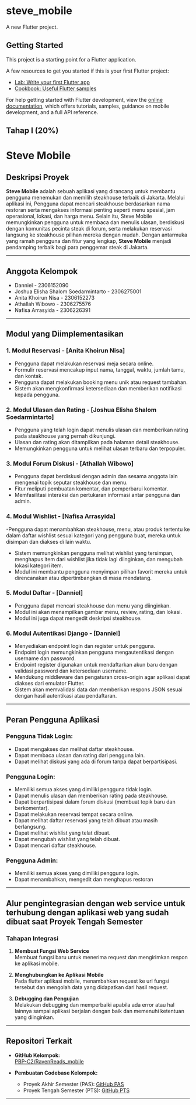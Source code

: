 # steve_mobile

A new Flutter project.

## Getting Started

This project is a starting point for a Flutter application.

A few resources to get you started if this is your first Flutter project:

- [Lab: Write your first Flutter app](https://docs.flutter.dev/get-started/codelab)
- [Cookbook: Useful Flutter samples](https://docs.flutter.dev/cookbook)

For help getting started with Flutter development, view the
[online documentation](https://docs.flutter.dev/), which offers tutorials,
samples, guidance on mobile development, and a full API reference.

Tahap I (20%)
---

# Steve Mobile

## **Deskripsi Proyek**
**Steve Mobile** adalah sebuah aplikasi yang dirancang untuk membantu pengguna menemukan dan memilih steakhouse terbaik di Jakarta. Melalui aplikasi ini, Pengguna dapat mencari steakhouse berdasarkan nama restoran serta mengakses informasi penting seperti menu spesial, jam operasional, lokasi, dan harga menu. Selain itu, Steve Mobile memungkinkan pengguna untuk membaca dan menulis ulasan, berdiskusi dengan komunitas pecinta steak di forum, serta melakukan reservasi langsung ke steakhouse pilihan mereka dengan mudah. Dengan antarmuka yang ramah pengguna dan fitur yang lengkap, **Steve Mobile** menjadi pendamping terbaik bagi para penggemar steak di Jakarta.


---

## **Anggota Kelompok**
- Danniel - 2306152090  
- Joshua Elisha Shalom Soedarmintarto - 2306275001  
- Anita Khoirun Nisa - 2306152273  
- Athallah Wibowo - 2306275576  
- Nafisa Arrasyida - 2306226391  

---

## **Modul yang Diimplementasikan**
### 1. **Modul Reservasi** - **[Anita Khoirun Nisa]**  
- Pengguna dapat melakukan reservasi meja secara online.
- Formulir reservasi mencakup input nama, tanggal, waktu, jumlah tamu, dan kontak.
- Pengguna dapat melakukan booking menu unik atau request tambahan.
- Sistem akan mengkonfirmasi ketersediaan dan memberikan notifikasi kepada pengguna.

### 2. **Modul Ulasan dan Rating** - **[Joshua Elisha Shalom Soedarmintarto]**  
- Pengguna yang telah login dapat menulis ulasan dan memberikan rating pada steakhouse yang pernah dikunjungi.
- Ulasan dan rating akan ditampilkan pada halaman detail steakhouse.
- Memungkinkan pengguna untuk melihat ulasan terbaru dan terpopuler.


### 3. **Modul Forum Diskusi**  - **[Athallah Wibowo]**  
- Pengguna dapat berdiskusi dengan admin dan sesama anggota lain mengenai topik seputar steakhouse dan menu.
- Fitur meliputi pembuatan komentar, dan pemperbarui komentar.
- Memfasilitasi interaksi dan pertukaran informasi antar pengguna dan admin.

### 4. **Modul Wishlist** - **[Nafisa Arrasyida]**  
-Pengguna dapat menambahkan steakhouse, menu, atau produk tertentu ke dalam daftar wishlist sesuai kategori yang pengguna buat, mereka untuk disimpan dan diakses di lain waktu.
- Sistem memungkinkan pengguna melihat wishlist yang tersimpan, menghapus item dari wishlist jika tidak lagi diinginkan, dan mengubah lokasi kategori item.
- Modul ini membantu pengguna menyimpan pilihan favorit mereka untuk direncanakan atau dipertimbangkan di masa mendatang.


### 5. **Modul Daftar**  - **[Danniel]**  
- Pengguna dapat mencari steakhouse dan menu yang diinginkan.
- Modul ini akan menampilkan gambar menu, review, rating, dan lokasi.
- Modul ini juga dapat mengedit deskripsi steakhouse.


### 6. **Modul Autentikasi Django**  - **[Danniel]**  
- Menyediakan endpoint login dan register untuk pengguna.
- Endpoint login memungkinkan pengguna mengautentikasi dengan username dan password.
- Endpoint register digunakan untuk mendaftarkan akun baru dengan validasi password dan ketersediaan username.
- Mendukung middleware dan pengaturan cross-origin agar aplikasi dapat diakses dari emulator Flutter.
- Sistem akan memvalidasi data dan memberikan respons JSON sesuai dengan hasil autentikasi atau pendaftaran.


---

## **Peran Pengguna Aplikasi**
### **Pengguna Tidak Login:**
- Dapat mengakses dan melihat daftar steakhouse.
- Dapat membaca ulasan dan rating dari pengguna lain.
- Dapat melihat diskusi yang ada di forum tanpa dapat berpartisipasi.


### **Pengguna Login:**
- Memiliki semua akses yang dimiliki pengguna tidak login.
- Dapat menulis ulasan dan memberikan rating pada steakhouse.  
- Dapat berpartisipasi dalam forum diskusi (membuat topik baru dan berkomentar).
- Dapat melakukan reservasi tempat secara online.
- Dapat melihat daftar reservasi yang telah dibuat atau masih berlangsung.
- Dapat melihat wishlist yang telat dibuat.
- Dapat mengubah wishlist yang telah dibuat.
- Dapat mencari daftar steakhouse.


### **Pengguna Admin:**
- Memiliki semua akses yang dimiliki pengguna login.  
- Dapat menambahkan, mengedit dan menghapus restoran

---

## **Alur pengintegrasian dengan web service untuk terhubung dengan aplikasi web yang sudah dibuat saat Proyek Tengah Semester**
### **Tahapan Integrasi**
1. **Membuat Fungsi Web Service**  
   Membuat fungsi baru untuk menerima request dan mengirimkan respon ke aplikasi mobile. 

2. **Menghubungkan ke Aplikasi Mobile**  
   Pada flutter aplikasi mobile, menambahkan request ke url fungsi tersebut dan mengolah data yang didapatkan dari hasil request.

3. **Debugging dan Pengujian**  
   Melakukan debugging dan memperbaiki apabila ada error atau hal lainnya sampai aplikasi berjalan dengan baik dan memenuhi ketentuan yang diinginkan.

---

## **Repositori Terkait**
- **GitHub Kelompok:**  
  [PBP-C2/RavenReads_mobile](https://github.com/PBP-C2/RavenReads_mobile)

- **Pembuatan Codebase Kelompok:**  
  - Proyek Akhir Semester (PAS): [GitHub PAS](https://github.com/PBP-E03/TK-PAS-E03)  
  - Proyek Tengah Semester (PTS): [GitHub PTS](https://github.com/PBP-E03/TK1-PBP)  

---
